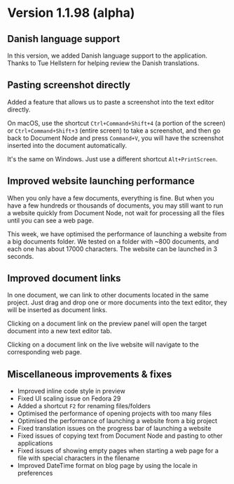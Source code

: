 ﻿# Version 1.1.98 (alpha)

## Danish language support

In this version, we added Danish language support to the application. Thanks to Tue Hellstern for helping review the Danish translations.

## Pasting screenshot directly

Added a feature that allows us to paste a screenshot into the text editor directly.

On macOS, use the shortcut `Ctrl+Command+Shift+4` (a portion of the screen) or `Ctrl+Command+Shift+3` (entire screen) to take a screenshot, and then go back to Document Node and press `Command+V`, you will have the screenshot inserted into the document automatically.

It's the same on Windows. Just use a different shortcut `Alt+PrintScreen`.

## Improved website launching performance

When you only have a few documents, everything is fine. But when you have a few hundreds or thousands of documents, you may still want to run a website quickly from Document Node, not wait for processing all the files until you can see a web page.

This week, we have optimised the performance of launching a website from a big documents folder. We tested on a folder with ~800 documents, and each one has about 17000 characters. The website can be launched in 3 seconds.

## Improved document links

In one document, we can link to other documents located in the same project. Just drag and drop one or more documents into the text editor, they will be inserted as document links.

Clicking on a document link on the preview panel will open the target document into a new text editor tab.

Clicking on a document link on the live website will navigate to the corresponding web page.

## Miscellaneous improvements & fixes

* Improved inline code style in preview
* Fixed UI scaling issue on Fedora 29
* Added a shortcut `F2` for renaming files/folders
* Optimised the performance of opening projects with too many files
* Optimised the performance of launching a website from a big project
* Fixed translation issues on the progress bar of launching a website
* Fixed issues of copying text from Document Node and pasting to other applications
* Fixed issues of showing empty pages when starting a web page for a file with special characters in the filename
* Improved DateTime format on blog page by using the locale in preferences

